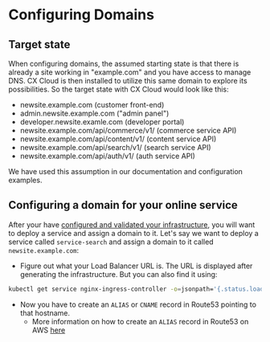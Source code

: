 # Configuring Domains

## Target state

When configuring domains, the assumed starting state is that there is already a site working in "example.com" and you have access to manage DNS. CX Cloud is then installed to utilize this same domain to explore its possibilities. So the target state with CX Cloud would look like this:

* newsite.example.com \(customer front-end\)
* admin.newsite.example.com \("admin panel"\)
* developer.newsite.examle.com \(developer portal\)
* newsite.example.com/api/commerce/v1/ \(commerce service API\)
* newsite.example.com/api/content/v1/ \(content service API\)
* newsite.example.com/api/search/v1/ \(search service API\)
* newsite.example.com/api/auth/v1/ \(auth service API\)

We have used this assumption in our documentation and configuration examples. 


## Configuring a domain for your online service

After your have [configured and validated your infrastructure](generating-infrastructure.md), you will want to deploy a service and assign a domain to it. Let's say we want to deploy a service called `service-search` and assign a domain to it called `newsite.example.com`:

* Figure out what your Load Balancer URL is. The URL is displayed after generating the infrastructure. But you can also find it using:

```bash
kubectl get service nginx-ingress-controller -o=jsonpath='{.status.loadBalancer.ingress[0].hostname}'
```

* Now you have to create an `ALIAS` or `CNAME` record in Route53 pointing to that hostname.
  * More information on how to create an `ALIAS` record in Route53 on AWS [here](https://docs.aws.amazon.com/Route53/latest/DeveloperGuide/routing-to-elb-load-balancer.html)

